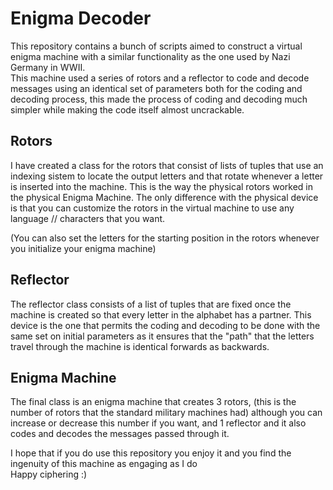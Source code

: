 # Enigma Decoder

This repository contains a bunch of scripts aimed to construct a virtual enigma machine with a similar functionality as the one used by Nazi Germany in WWII.  
This machine used a series of rotors and a reflector to code and decode messages using an identical set of parameters both for the coding and decoding process, this made the process of coding and decoding much simpler while making the code itself almost uncrackable.

## Rotors

I have created a class for the rotors that consist of lists of tuples that use an indexing sistem to locate the output letters and that rotate whenever a letter is inserted into the machine. This is the way the physical rotors worked in the physical Enigma Machine.
The only difference with the physical device is that you can customize the rotors in the virtual machine to use any language // characters that you want.

(You can also set the letters for the starting position in the rotors whenever you initialize your enigma machine)

## Reflector

The reflector class consists of a list of tuples that are fixed once the machine is created so that every letter in the alphabet has a partner. This device is the one that permits the coding and decoding to be done with the same set on initial parameters as it ensures that the "path" that the letters travel through the machine is identical forwards as backwards.

## Enigma Machine

The final class is an enigma machine that creates 3 rotors, (this is the number of rotors that the standard military machines had) although you can increase or decrease this number if you want, and 1 reflector and it also codes and decodes the messages passed through it.

I hope that if  you do use this repository you enjoy it and you find the ingenuity of this machine as engaging as I do  
Happy ciphering :) 
